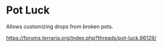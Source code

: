 # Pot Luck

Allows customizing drops from broken pots.

https://forums.terraria.org/index.php?threads/pot-luck.86129/
